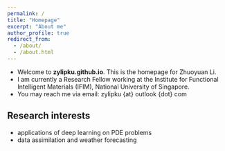 ```yaml
---
permalink: /
title: "Homepage"
excerpt: "About me"
author_profile: true
redirect_from: 
  - /about/
  - /about.html
---
```


* Welcome to **zylipku.github.io**. This is the homepage for Zhuoyuan Li.
* I am currently a Research Fellow working at the Institute for Functional Intelligent Materials (IFIM), National University of Singapore.
* You may reach me via email: zylipku {at} outlook {dot} com

## Research interests

* applications of deep learning on PDE problems
* data assimilation and weather forecasting
